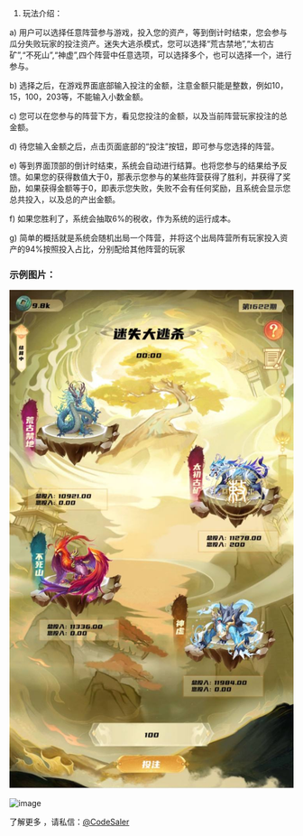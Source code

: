 1.	玩法介绍：

a)	用户可以选择任意阵营参与游戏，投入您的资产，等到倒计时结束，您会参与瓜分失败玩家的投注资产。迷失大逃杀模式，您可以选择“荒古禁地”,“太初古矿”,“不死山”,“神虚”,四个阵营中任意选项，可以选择多个，也可以选择一个，进行参与。

b)	选择之后，在游戏界面底部输入投注的金额，注意金额只能是整数，例如10，15，100，203等，不能输入小数金额。

c)	您可以在您参与的阵营下方，看见您投注的金额，以及当前阵营玩家投注的总金额。

d)	待您输入金额之后，点击页面底部的“投注”按钮，即可参与您选择的阵营。

e)	等到界面顶部的倒计时结束，系统会自动进行结算。也将您参与的结果给予反馈。如果您的获得数值大于0，那表示您参与的某些阵营获得了胜利，并获得了奖励，如果获得金额等于0，即表示您失败，失败不会有任何奖励，且系统会显示您总共投入，以及总的产出金额。

f)	如果您胜利了，系统会抽取6%的税收，作为系统的运行成本。

g)	简单的概括就是系统会随机出局一个阵营，并将这个出局阵营所有玩家投入资产的94%按照投入占比，分别配给其他阵营的玩家

### 示例图片：

![示例图片](./photo_2025-01-02_00-42-57.jpg "示例")

<img width="442" height="816" alt="image" src="https://github.com/user-attachments/assets/129bfd6a-c1fb-4be9-aedd-f67bc0269da2" />

了解更多 ，请私信：[@CodeSaler](https://t.me/codeSaleAndRelease)

